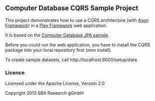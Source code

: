 ## Computer Database CQRS Sample Project

This project demonstrates how to use a CQRS architecture (with [Axon Framework](http://www.axonframework.org/)) in a [Play Framework](http://www.playframework.com/) web application.

It is based on the [Computer Database JPA sample](https://github.com/playframework/playframework/tree/master/samples/java/computer-database-jpa).

Before you could run the web application, you have to install the CQRS package into your local repository first (mvn install).

To create sample datasets, call http://localhost:9000/setup/data

### Licence

Licensed under the Apache License, Version 2.0

Copyright 2013 SBA Research gGmbH
